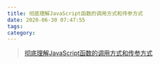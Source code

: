 ```yaml
---
title: 彻底理解JavaScript函数的调用方式和传参方式
date: 2020-06-30 07:47:55
tags:
category:
---
```



> [彻底理解JavaScript函数的调用方式和传参方式](https://juejin.im/post/5c05ea9ee51d4571c361d89e#heading-6)

